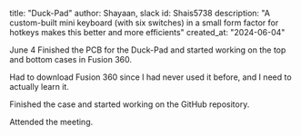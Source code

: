 title: "Duck-Pad"
author: Shayaan, slack id: Shais5738
description: "A custom-built mini keyboard (with six switches) in a small form factor for hotkeys makes this better and more efficients"
created_at: "2024-06-04"

June 4
Finished the PCB for the Duck-Pad and started working on the top and bottom cases in Fusion 360.

Had to download Fusion 360 since I had never used it before, and I need to actually learn it.

Finished the case and started working on the GitHub repository.

Attended the meeting.
